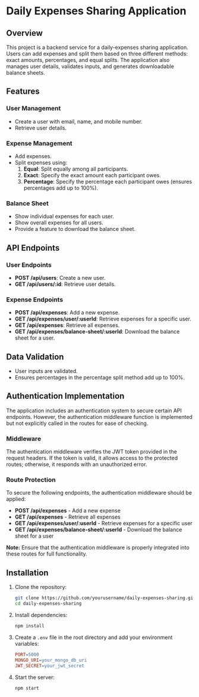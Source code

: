 # Daily Expenses Sharing Application

## Overview

This project is a backend service for a daily-expenses sharing application. Users can add expenses and split them based on three different methods: exact amounts, percentages, and equal splits. The application also manages user details, validates inputs, and generates downloadable balance sheets.

## Features

### User Management
- Create a user with email, name, and mobile number.
- Retrieve user details.

### Expense Management
- Add expenses.
- Split expenses using:
    1. **Equal**: Split equally among all participants.
    2. **Exact**: Specify the exact amount each participant owes.
    3. **Percentage**: Specify the percentage each participant owes (ensures percentages add up to 100%).

### Balance Sheet
- Show individual expenses for each user.
- Show overall expenses for all users.
- Provide a feature to download the balance sheet.

## API Endpoints

### User Endpoints
- **POST /api/users**: Create a new user.
- **GET /api/users/:id**: Retrieve user details.

### Expense Endpoints
- **POST /api/expenses**: Add a new expense.
- **GET /api/expenses/user/:userId**: Retrieve expenses for a specific user.
- **GET /api/expenses**: Retrieve all expenses.
- **GET /api/expenses/balance-sheet/:userId**: Download the balance sheet for a user.

## Data Validation
- User inputs are validated.
- Ensures percentages in the percentage split method add up to 100%.

## Authentication Implementation

The application includes an authentication system to secure certain API endpoints. However, the authentication middleware function is implemented but not explicitly called in the routes for ease of checking.

### Middleware
The authentication middleware verifies the JWT token provided in the request headers. If the token is valid, it allows access to the protected routes; otherwise, it responds with an unauthorized error.

### Route Protection
To secure the following endpoints, the authentication middleware should be applied:
- **POST /api/expenses** - Add a new expense
- **GET /api/expenses** - Retrieve all expenses
- **GET /api/expenses/user/:userId** - Retrieve expenses for a specific user
- **GET /api/expenses/balance-sheet/:userId** - Download the balance sheet for a user

**Note:** Ensure that the authentication middleware is properly integrated into these routes for full functionality.

## Installation

1. Clone the repository:
     ```bash
     git clone https://github.com/yourusername/daily-expenses-sharing.git
     cd daily-expenses-sharing
     ```

2. Install dependencies:
     ```bash
     npm install
     ```

3. Create a `.env` file in the root directory and add your environment variables:
     ```makefile
     PORT=5000
     MONGO_URI=your_mongo_db_uri
     JWT_SECRET=your_jwt_secret
     ```

4. Start the server:
     ```bash
     npm start
     ```

